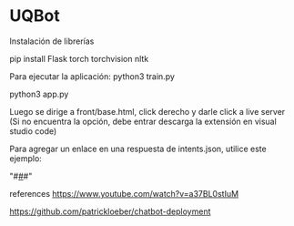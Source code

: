 # UQBot

Instalación de librerías

pip install Flask torch torchvision nltk

Para ejecutar la aplicación: 
python3 train.py

python3 app.py

Luego se dirige a front/base.html, click derecho y darle click a live server 
(Si no encuentra la opción, debe entrar descarga la extensión en visual studio code)

Para agregar un enlace en una respuesta de intents.json,
utilice este ejemplo:

"#<a target='_blank' href='#'>#</a>#"

references
https://www.youtube.com/watch?v=a37BL0stIuM

https://github.com/patrickloeber/chatbot-deployment
